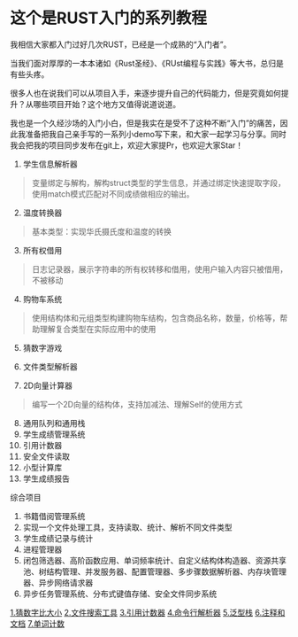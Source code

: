# 这个是RUST入门的系列教程

我相信大家都入门过好几次RUST，已经是一个成熟的“入门者”。

当我们面对厚厚的一本本诸如《Rust圣经》、《RUst编程与实践》等大书，总归是有些头疼。

很多人也在说我们可以从项目入手，来逐步提升自己的代码能力，但是究竟如何提升？从哪些项目开始？这个地方又值得说道说道。

我也是一个久经沙场的入门小白，但是我实在是受不了这种不断“入门”的痛苦，因此我准备把我自己亲手写的一系列小demo写下来，和大家一起学习与分享。同时我会把我的项目同步发布在git上，欢迎大家提Pr，也欢迎大家Star！

1. 学生信息解析器
> 变量绑定与解构，解构struct类型的学生信息，并通过绑定快速提取字段，使用match模式匹配对不同成绩做相应的输出。

2. 温度转换器
> 基本类型：实现华氏摄氏度和温度的转换

3. 所有权借用
> 日志记录器，展示字符串的所有权转移和借用，使用户输入内容只被借用，不被移动

4. 购物车系统
> 使用结构体和元组类型构建购物车结构，包含商品名称，数量，价格等，帮助理解复合类型在实际应用中的使用

5. 猜数字游戏
6. 文件类型解析器

7. 2D向量计算器
> 编写一个2D向量的结构体，支持加减法、理解Self的使用方式
8. 通用队列和通用栈
9. 学生成绩管理系统
10. 引用计数器
11. 安全文件读取
12. 小型计算库
13. 学生成绩报告

综合项目
1. 书籍借阅管理系统
2. 实现一个文件处理工具，支持读取、统计、解析不同文件类型
3. 学生成绩记录与统计
4. 进程管理器
5. 闭包筛选器、高阶函数应用、单词频率统计、自定义结构体构造器、资源共享池、树结构管理、并发服务器、配置管理器、多步骤数据解析器、内存块管理器、异步网络请求器
6. 异步任务管理系统、分布式键值存储、安全文件同步系统


[1.猜数字比大小]()
[2.文件搜索工具]()
[3.引用计数器]()
[4.命令行解析器]()
[5.泛型栈]()
[6.注释和文档]()
[7.单词计数]()
